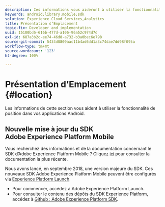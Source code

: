 ```yaml
---
description: Ces informations vous aideront à utiliser la fonctionnalité de position dans vos applications Android.
keywords: android;library;mobile;sdk
solution: Experience Cloud Services,Analytics
title: Présentation d’Emplacement
topic-fix: Developer and implementation
uuid: 15180bd6-616b-477d-a106-96a52c974d7d
exl-id: 687a3b2c-ee74-46d8-a732-b3a0bec6e798
source-git-commit: 5434d8809aac11b4ad6dd1a3c74dae7dd98f095a
workflow-type: tm+mt
source-wordcount: '123'
ht-degree: 100%

---
```


# Présentation d’Emplacement {#location}

Les informations de cette section vous aident à utiliser la fonctionnalité de position dans vos applications Android.

## Nouvelle mise à jour du SDK Adobe Experience Platform Mobile

Vous recherchez des informations et de la documentation concernant le SDK d’Adobe Experience Platform Mobile ? Cliquez [ici](https://aep-sdks.gitbook.io/docs/) pour consulter la documentation la plus récente.

Nous avons lancé, en septembre 2018, une version majeure du SDK. Ces nouveaux SDK Adobe Experience Platform Mobile peuvent être configurés via [Experience Platform Launch](https://www.adobe.com/fr/experience-platform/launch.html).

* Pour commencer, accédez à Adobe Experience Platform Launch.
* Pour consulter le contenu des dépôts du SDK Experience Platform, accédez à [Github : Adobe Experience Platform SDK](https://github.com/Adobe-Marketing-Cloud/acp-sdks).
